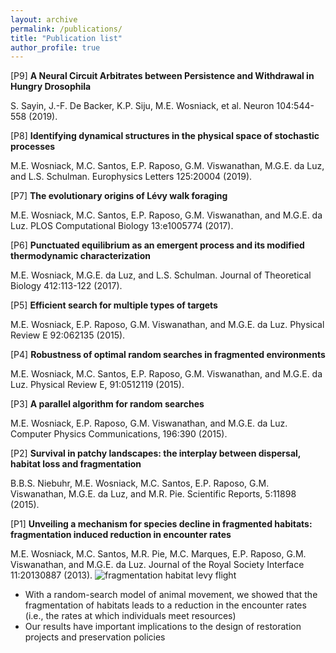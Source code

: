 ```yaml
---
layout: archive
permalink: /publications/
title: "Publication list"
author_profile: true
---
```

[P9] **A Neural Circuit Arbitrates between Persistence and Withdrawal in Hungry __Drosophila__**

S. Sayin, J.-F. De Backer, K.P. Siju, M.E. Wosniack, et al. Neuron 104:544-558 (2019).


[P8] **Identifying dynamical structures in the physical space of stochastic processes**

M.E. Wosniack, M.C. Santos, E.P. Raposo, G.M. Viswanathan, M.G.E. da Luz, and L.S. Schulman. Europhysics Letters 125:20004 (2019).


[P7] **The evolutionary origins of Lévy walk foraging**

M.E. Wosniack, M.C. Santos, E.P. Raposo, G.M. Viswanathan, and M.G.E. da Luz. PLOS Computational Biology 13:e1005774 (2017).


[P6] **Punctuated equilibrium as an emergent process and its modified thermodynamic characterization**

M.E. Wosniack, M.G.E. da Luz, and L.S. Schulman. Journal of Theoretical Biology 412:113-122 (2017).


[P5] **Efficient search for multiple types of targets**

M.E. Wosniack, E.P. Raposo, G.M. Viswanathan, and M.G.E. da Luz. Physical Review E 92:062135 (2015).


[P4] **Robustness of optimal random searches in fragmented environments**

M.E. Wosniack, M.C. Santos, E.P. Raposo, G.M. Viswanathan, and M.G.E. da Luz. Physical Review E, 91:0512119 (2015).


[P3] **A parallel algorithm for random searches**

M.E. Wosniack, E.P. Raposo, G.M. Viswanathan, and M.G.E. da Luz. Computer Physics Communications, 196:390 (2015).


[P2] **Survival in patchy landscapes: the interplay between dispersal, habitat loss and fragmentation**

B.B.S. Niebuhr, M.E. Wosniack, M.C. Santos, E.P. Raposo, G.M. Viswanathan, M.G.E. da Luz, and M.R. Pie. Scientific Reports, 5:11898 (2015).


[P1] **Unveiling a mechanism for species decline in fragmented habitats: fragmentation induced reduction in encounter rates**

M.E. Wosniack, M.C. Santos, M.R. Pie, M.C. Marques, E.P. Raposo, G.M. Viswanathan, and M.G.E. da Luz. Journal of the Royal Society Interface 11:20130887 (2013).
<img src="{{ site.url }}{{ site.baseurl }}/images/interface.png" alt="fragmentation habitat levy flight">

* With a random-search model of animal movement, we showed that the fragmentation of habitats leads to a reduction in the encounter rates (i.e., the rates at which individuals meet resources)
* Our results have important implications to the design of restoration projects and preservation policies
